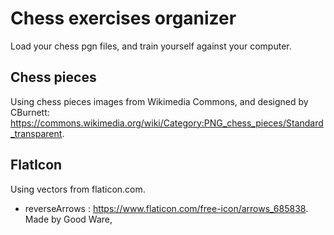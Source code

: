 # Chess exercises organizer

Load your chess pgn files, and train yourself against your computer.

Chess pieces
----------------

Using chess pieces images from Wikimedia Commons, and designed by CBurnett: https://commons.wikimedia.org/wiki/Category:PNG_chess_pieces/Standard_transparent.

FlatIcon
----------

Using vectors from flaticon.com.
* reverseArrows : https://www.flaticon.com/free-icon/arrows_685838. Made by  Good Ware,
